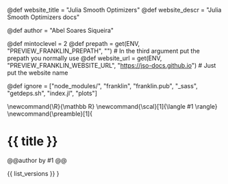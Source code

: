 <!--
Add here global page variables to use throughout your
website.
The website_* must be defined for the RSS to work
-->
@def website_title = "Julia Smooth Optimizers"
@def website_descr = "Julia Smooth Optimizers docs"

@def author = "Abel Soares Siqueira"

@def mintoclevel = 2
@def prepath     = get(ENV, "PREVIEW_FRANKLIN_PREPATH", "") # In the third argument put the prepath you normally use
@def website_url = get(ENV, "PREVIEW_FRANKLIN_WEBSITE_URL", "https://jso-docs.github.io") # Just put the website name

<!--
Add here files or directories that should be ignored by Franklin, otherwise
these files might be copied and, if markdown, processed by Franklin which
you might not want. Indicate directories by ending the name with a `/`.
-->
@def ignore = ["node_modules/", "franklin", "franklin.pub", "_sass", "getdeps.sh", "index.jl", "plots"]

<!--
Add here global latex commands to use throughout your
pages. It can be math commands but does not need to be.
For instance:
* \newcommand{\phrase}{This is a long phrase to copy.}
-->
\newcommand{\R}{\mathbb R}
\newcommand{\scal}[1]{\langle #1 \rangle}
\newcommand{\preamble}[1]{
  # {{ title }}

  @@author
  by #1
  @@

  {{ list_versions }}
}